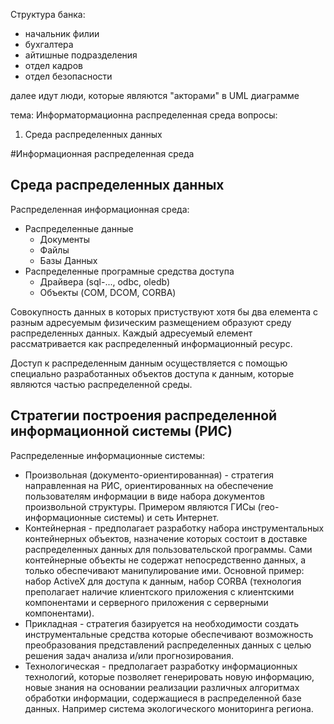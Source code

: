 Структура банка:
- начальник филии
- бухгалтера
- айтишные подразделения
- отдел кадров
- отдел безопасности

далее идут люди, которые являются "акторами" в UML диаграмме

тема: Информатормационна распределенная среда
вопросы:
1. Среда распределенных данных

#Информационная распределенная среда

## Среда распределенных данных

Распределенная информационная среда:
- Распределенные данные
	- Документы
	- Файлы
	- Базы Данных
- Распределенные програмные средства доступа
	- Драйвера (sql-..., odbc, oledb)
	- Объекты (COM, DCOM, CORBA)

Совокупность данных в которых пристуствуют хотя бы два елемента с разным адресуемым физическим размещением образуют среду распределенных данных. Каждый адресуемый елемент рассматривается как распределенный информационный ресурс.

Доступ к распределенным данным осуществляется с помощью специально разработанных объектов доступа к данным, которые являются частью распределенной среды.

## Стратегии построения распределенной информационной системы (РИС)

Распределенные информационные системы:
- Произвольная (документо-ориентированная) - стратегия направленная на РИС, ориентированных на обеспечение пользователям информации в виде набора документов произвольной структуры. Примером являются ГИСы (гео-информационные системы) и сеть Интернет.
- Контейнерная - предполагает разработку набора инструментальных контейнерных объектов, назначение которых состоит в доставке распределенных данных для пользовательской программы. Сами контейнерные объекты не содержат непосредственно данных, а только обеспечивают манипулирование ими. Основной пример: набор ActiveX для доступа к данным, набор CORBA (технология преполагает наличие клиентского приложения с клиентскими компонентами и серверного приложения с серверными компонентами).
- Прикладная - стратегия базируется на необходимости создать инструментальные средства которые обеспечивают возможность преобразования представлений распределенных данных с целью решения задач анализа и/или прогнозирования.
- Технологическая - предполагает разработку информационных технологий, которые позволяет генерировать новую информацию, новые знания на основании реализации различных алгоритмах обработки информации, содержащиеся в распределенной базе данных. Например система экологического мониторинга региона.